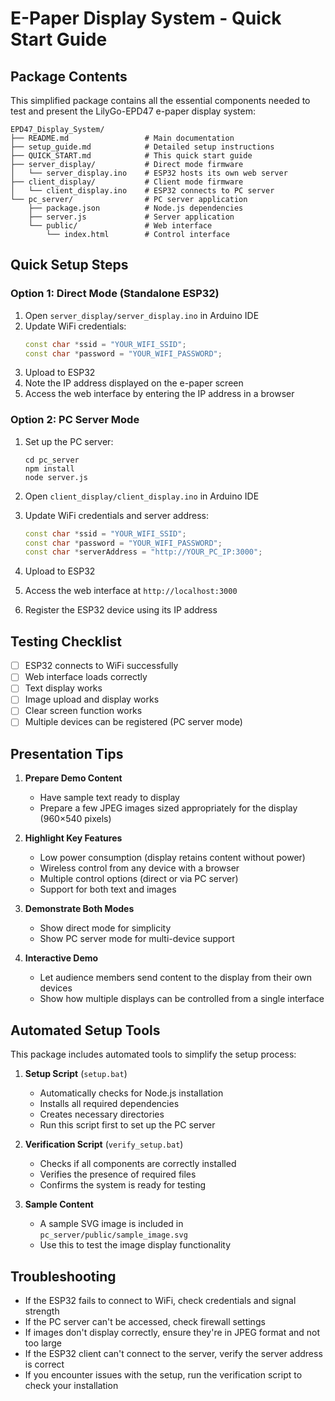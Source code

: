 # E-Paper Display System - Quick Start Guide

## Package Contents

This simplified package contains all the essential components needed to test and present the LilyGo-EPD47 e-paper display system:

```
EPD47_Display_System/
├── README.md                 # Main documentation
├── setup_guide.md            # Detailed setup instructions
├── QUICK_START.md            # This quick start guide
├── server_display/           # Direct mode firmware
│   └── server_display.ino    # ESP32 hosts its own web server
├── client_display/           # Client mode firmware
│   └── client_display.ino    # ESP32 connects to PC server
└── pc_server/                # PC server application
    ├── package.json          # Node.js dependencies
    ├── server.js             # Server application
    └── public/               # Web interface
        └── index.html        # Control interface
```

## Quick Setup Steps

### Option 1: Direct Mode (Standalone ESP32)

1. Open `server_display/server_display.ino` in Arduino IDE
2. Update WiFi credentials:
   ```cpp
   const char *ssid = "YOUR_WIFI_SSID";
   const char *password = "YOUR_WIFI_PASSWORD";
   ```
3. Upload to ESP32
4. Note the IP address displayed on the e-paper screen
5. Access the web interface by entering the IP address in a browser

### Option 2: PC Server Mode

1. Set up the PC server:
   ```
   cd pc_server
   npm install
   node server.js
   ```

2. Open `client_display/client_display.ino` in Arduino IDE
3. Update WiFi credentials and server address:
   ```cpp
   const char *ssid = "YOUR_WIFI_SSID";
   const char *password = "YOUR_WIFI_PASSWORD";
   const char *serverAddress = "http://YOUR_PC_IP:3000";
   ```
4. Upload to ESP32
5. Access the web interface at `http://localhost:3000`
6. Register the ESP32 device using its IP address

## Testing Checklist

- [ ] ESP32 connects to WiFi successfully
- [ ] Web interface loads correctly
- [ ] Text display works
- [ ] Image upload and display works
- [ ] Clear screen function works
- [ ] Multiple devices can be registered (PC server mode)

## Presentation Tips

1. **Prepare Demo Content**
   - Have sample text ready to display
   - Prepare a few JPEG images sized appropriately for the display (960×540 pixels)

2. **Highlight Key Features**
   - Low power consumption (display retains content without power)
   - Wireless control from any device with a browser
   - Multiple control options (direct or via PC server)
   - Support for both text and images

3. **Demonstrate Both Modes**
   - Show direct mode for simplicity
   - Show PC server mode for multi-device support

4. **Interactive Demo**
   - Let audience members send content to the display from their own devices
   - Show how multiple displays can be controlled from a single interface

## Automated Setup Tools

This package includes automated tools to simplify the setup process:

1. **Setup Script** (`setup.bat`)
   - Automatically checks for Node.js installation
   - Installs all required dependencies
   - Creates necessary directories
   - Run this script first to set up the PC server

2. **Verification Script** (`verify_setup.bat`)
   - Checks if all components are correctly installed
   - Verifies the presence of required files
   - Confirms the system is ready for testing

3. **Sample Content**
   - A sample SVG image is included in `pc_server/public/sample_image.svg`
   - Use this to test the image display functionality

## Troubleshooting

- If the ESP32 fails to connect to WiFi, check credentials and signal strength
- If the PC server can't be accessed, check firewall settings
- If images don't display correctly, ensure they're in JPEG format and not too large
- If the ESP32 client can't connect to the server, verify the server address is correct
- If you encounter issues with the setup, run the verification script to check your installation